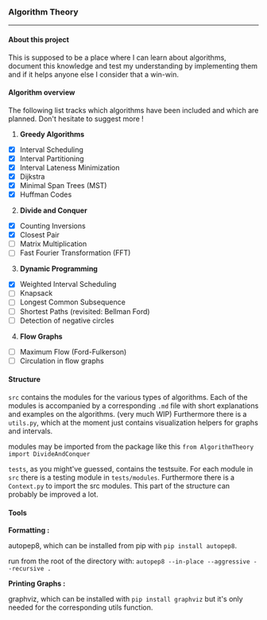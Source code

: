 ### Algorithm Theory <hr />

#### About this project
This is supposed to be a place where I can learn about algorithms,
document this knowledge and test my understanding by implementing them and if it helps anyone else I consider that a win-win.

#### Algorithm  overview

The following list tracks which algorithms have been included and which are planned. Don't hesitate to suggest more !

1. **Greedy Algorithms**
- [x] Interval Scheduling 
- [x] Interval Partitioning
- [x] Interval Lateness Minimization
- [x] Dijkstra
- [x] Minimal Span Trees (MST)
- [x] Huffman Codes

2. **Divide and Conquer**
- [x] Counting Inversions
- [x] Closest Pair
- [ ] Matrix Multiplication
- [ ] Fast Fourier Transformation (FFT)

3. **Dynamic Programming**
- [x] Weighted Interval Scheduling
- [ ] Knapsack
- [ ] Longest Common Subsequence
- [ ] Shortest Paths (revisited: Bellman Ford)
- [ ] Detection of negative circles 

4. **Flow Graphs**
- [ ] Maximum Flow (Ford-Fulkerson)
- [ ] Circulation in flow graphs

#### Structure

`src` contains the modules for the various types of algorithms.
Each of the modules is accompanied by a corresponding `.md` file with short explanations and examples on the algorithms. (very much WIP)
Furthermore there is a `utils.py`, which at the moment just contains visualization helpers for graphs and intervals. 

modules may be imported from the package like this
`from AlgorithmTheory import DivideAndConquer`

`tests`, as you might've guessed, contains the testsuite.
 For each module in `src` there is a testing module in `tests/modules`.
 Furthermore there is a `Context.py` to import the src modules.
 This part of the structure can probably be improved a lot.

#### Tools

**Formatting :**

autopep8, which can be installed from pip with `pip install autopep8`.

run from the root of the directory with:
`autopep8 --in-place --aggressive --recursive .`

**Printing Graphs :**

graphviz, which can be installed with `pip install graphviz` but it's only needed for the corresponding utils function.
